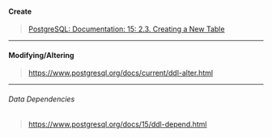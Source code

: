 #### Create
>[PostgreSQL: Documentation: 15: 2.3. Creating a New Table](https://www.postgresql.org/docs/current/tutorial-table.html)

---
#### Modifying/Altering
> https://www.postgresql.org/docs/current/ddl-alter.html

---
###### Data Dependencies
> https://www.postgresql.org/docs/15/ddl-depend.html